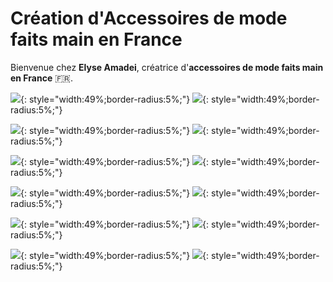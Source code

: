 # Création d'Accessoires de mode faits main en France

Bienvenue chez **Elyse Amadei**, créatrice d'**accessoires de mode faits main en France** :fr:.

![](assets/images/vitrine/IMG_5873.jpg){: style="width:49%;border-radius:5%;"}
![](assets/images/vitrine/IMG_5875.jpg){: style="width:49%;border-radius:5%;"}

![](assets/images/vitrine/IMG_5869.jpg){: style="width:49%;border-radius:5%;"}
![](assets/images/vitrine/IMG_5888.jpg){: style="width:49%;border-radius:5%;"}

![](assets/images/vitrine/IMG_5600.jpg){: style="width:49%;border-radius:5%;"}
![](assets/images/vitrine/IMG_5880.jpg){: style="width:49%;border-radius:5%;"}

![](assets/images/vitrine/IMG_5555.jpg){: style="width:49%;border-radius:5%;"}
![](assets/images/vitrine/IMG_5578.jpg){: style="width:49%;border-radius:5%;"}

![](assets/images/vitrine/IMG_5759.jpg){: style="width:49%;border-radius:5%;"}
![](assets/images/vitrine/IMG_5583.jpg){: style="width:49%;border-radius:5%;"}

![](assets/images/vitrine/IMG_5878.jpg){: style="width:49%;border-radius:5%;"}
![](assets/images/vitrine/IMG_5967.jpg){: style="width:49%;border-radius:5%;"}
